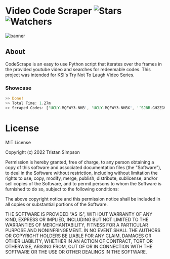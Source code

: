 # Video Code Scraper ![Stars](https://img.shields.io/github/stars/realTristan/CodeScrape?color=brightgreen) ![Watchers](https://img.shields.io/github/watchers/realTristan/CodeScrape?label=Watchers)
![banner](https://user-images.githubusercontent.com/75189508/192171614-9e3e2d3b-e170-4bca-9993-d972140a4d91.png)

<h2>About</h2>

CodeScrape is an easy to use Python script that iterates over the frames in the provided youtube video and searches for redeemable codes. This project was intended for KSI's Try Not To Laugh Video Series.

<h3>Showcase</h3>

```rust
>> Done!
>> Total Time: 1.27m
>> Scraped Codes: ['UCUY-MQFWY3-NHB', 'UCUY-MQFWY3-NHBX', '‘SJ8R-GH2ZGV-RFB9', 'WWSR-AWYB9E-CQBE']
```

# License
MIT License

Copyright (c) 2022 Tristan Simpson

Permission is hereby granted, free of charge, to any person obtaining a copy of this software and associated documentation files (the "Software"), to deal in the Software without restriction, including without limitation the rights to use, copy, modify, merge, publish, distribute, sublicense, and/or sell copies of the Software, and to permit persons to whom the Software is furnished to do so, subject to the following conditions:

The above copyright notice and this permission notice shall be included in all copies or substantial portions of the Software.

THE SOFTWARE IS PROVIDED "AS IS", WITHOUT WARRANTY OF ANY KIND, EXPRESS OR IMPLIED, INCLUDING BUT NOT LIMITED TO THE WARRANTIES OF MERCHANTABILITY, FITNESS FOR A PARTICULAR PURPOSE AND NONINFRINGEMENT. IN NO EVENT SHALL THE AUTHORS OR COPYRIGHT HOLDERS BE LIABLE FOR ANY CLAIM, DAMAGES OR OTHER LIABILITY, WHETHER IN AN ACTION OF CONTRACT, TORT OR OTHERWISE, ARISING FROM, OUT OF OR IN CONNECTION WITH THE SOFTWARE OR THE USE OR OTHER DEALINGS IN THE SOFTWARE.
